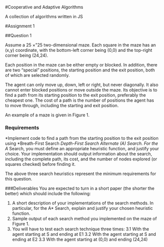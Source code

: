 
#Cooperative and Adaptive Algorithms

A collection of algorithms written in JS

#Assignment 1

##Question 1

Assume a 25 ×"25 two-dimensional maze. Each square in the maze has an (x,y)
coordinate, with the bottom-left corner being (0,0) and the top-right corner being (24,24).

Each position in the maze can be either empty or blocked. In addition, there are two
“special” positions, the starting position and the exit position, both of which are selected
randomly.

The agent can only move up, down, left or right, but never diagonally. It also cannot enter
blocked positions or move outside the maze. Its objective is to find a path from its
starting position to the exit position, preferably the cheapest one. The cost of a path is the
number of positions the agent has to move through, including the starting and exit
position.

An example of a maze is given in Figure 1.

### Requirements

 *Implement code to find a path from the starting position to the exit position using 
    *Breath-First Search
    *Depth-First Search
    *Alternate (A*) Search. For the A* 
Search, you must define an appropriate heuristic function, and justify your choice. 
Your implementation should output information about the search, including the
complete path, its cost, and the number of nodes explored (or squares checked) 
before finding it.

The above three search heuristics represent the minimum requirements for this question.

###Deliverables
You are expected to turn in a short paper (the shorter the better) which should include the 
following:

1. A short description of your implementations of the search methods. In particular,
for the A* Search, explain and justify your chosen heuristic function.
2. Sample output of each search method you implemented on the maze of Figure 1.
3. You will have to test each search technique three times:
  3.1 With the agent starting at S and ending at E1
  3.2 With the agent starting at S and ending at E2
  3.3 With the agent starting at (0,0) and ending (24,24)